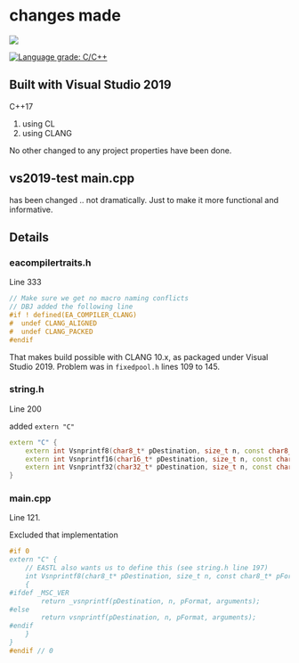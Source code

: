 
# changes made

<a href="https://github.com/uNetworking/uSockets/releases"><img src="https://img.shields.io/github/v/release/uNetworking/uSockets"></a> 

<a href="https://lgtm.com/projects/g/uNetworking/uSockets/context:cpp"><img alt="Language grade: C/C++" src="https://img.shields.io/lgtm/grade/cpp/g/uNetworking/uSockets.svg?logo=lgtm&logoWidth=18"/></a>

## Built with Visual Studio 2019 

C++17

1. using CL
2. using CLANG

No other changed to any project properties have been done.

## vs2019-test main.cpp

has been changed .. not dramatically. Just to make it more functional and informative.

## Details

### eacompilertraits.h

Line 333

```cpp
// Make sure we get no macro naming conflicts
// DBJ added the following line
#if ! defined(EA_COMPILER_CLANG)
#  undef CLANG_ALIGNED 
#  undef CLANG_PACKED 
#endif
```

That makes build possible with CLANG 10.x, as packaged under Visual Studio 2019. Problem was in `fixedpool.h` lines 109 to 145.

### string.h

Line 200

added `extern "C"` 

```cpp
extern "C" {
    extern int Vsnprintf8(char8_t* pDestination, size_t n, const char8_t* pFormat, va_list arguments);
    extern int Vsnprintf16(char16_t* pDestination, size_t n, const char16_t* pFormat, va_list arguments);
    extern int Vsnprintf32(char32_t* pDestination, size_t n, const char32_t* pFormat, va_list arguments);
}
```

### main.cpp

Line 121. 

Excluded that implementation

```cpp
#if 0
extern "C" {
    // EASTL also wants us to define this (see string.h line 197)
    int Vsnprintf8(char8_t* pDestination, size_t n, const char8_t* pFormat, va_list arguments)
    {
#ifdef _MSC_VER
        return _vsnprintf(pDestination, n, pFormat, arguments);
#else
        return vsnprintf(pDestination, n, pFormat, arguments);
#endif
    }
}
#endif // 0
```
